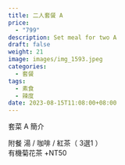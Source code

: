 ```yaml
---
title: 二人套餐 A
price:
  - "799"
description: Set meal for two A
draft: false
weight: 21
image: images/img_1593.jpeg
categories:
  - 套餐
tags:
  - 素食
  - 辣度
date: 2023-08-15T11:08:00+08:00
---
```


套菜 A 簡介

  附餐  湯 / 咖啡 / 紅茶（ 3選1 ）\
  有機菊花茶 +NT50
